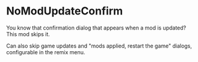 # NoModUpdateConfirm

You know that confirmation dialog that appears when a mod is updated?
This mod skips it.

Can also skip game updates and "mods applied, restart the game" dialogs, configurable in the remix menu.
